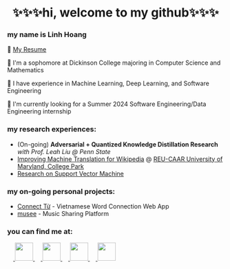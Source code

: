 <h1 align="center">✨✨✨hi, welcome to my github✨✨✨</h1>

<h3>my name is Linh Hoang</h3>
💠 <a href="https://drive.google.com/file/d/1SFiRulCVlS4KCuNAkuRgihpp8m1TYJ69/view?usp=sharing">My Resume</a>

🌸 I'm a sophomore at Dickinson College majoring in Computer Science and Mathematics

🍋 I have experience in Machine Learning, Deep Learning, and Software Engineering

🐸 I'm currently looking for a Summer 2024 Software Engineering/Data Engineering internship

<h3>my research experiences:</h3>
<ul>
  <li>(On-going) <b>Adversarial + Quantized Knowledge Distillation Research </b><i>with Prof. Leah Liu @ Penn State</i></li>
  <li><a href="https://github.com/linhkhanhhoang/afriSimAlign">Improving Machine Translation for Wikipedia</a> @ <a href="https://www.cs.umd.edu/projects/reucaar/index.html">REU-CAAR University of Maryland, College Park</a></li>
  <li><a href="https://drive.google.com/file/d/1RrN0A-FHwmsSPYzb4TNzDx-eQImsQtV7/view">Research on Support Vector Machine</a></li>
</ul>

<h3>my on-going personal projects:</h3>
<ul>
  <li><a href="https://github.com/QuangPhung15/Word-Connection-Game">Connect Từ</a> - Vietnamese Word Connection Web App</li>
  <li><a href="https://github.com/TriNguyen52/musik_demo_2">musee</a> - Music Sharing Platform</li>
</ul>

### you can find me at:
  <a href="mailto:hoangli@dickinson.edu"> <img src="https://cdn.iconscout.com/icon/free/png-512/free-outlook-1411854-1194343.png?f=webp&w=512" width="42" height="42"/> </a>
  <a href="https://www.linkedin.com/in/linhhoang04/"> <img src="https://img.icons8.com/color/48/000000/linkedin.png" width="42" height="42"/> </a>
  <a href="https://www.facebook.com/linhkhanhoang/"> <img src="https://img.icons8.com/color/48/000000/facebook-new.png" width="42" height="42"/> </a>
  <a href="https://discord.com/users/temthoi"> <img src="https://img.icons8.com/color/48/000000/discord--v2.png" width="42" height="42"/> </a>
  
<!--
**linhkhanhhoang/linhkhanhhoang** is a ✨ _special_ ✨ repository because its `README.md` (this file) appears on your GitHub profile.

Here are some ideas to get you started:
<a href="https://open.spotify.com/user/21fg75fsmhg5ovkm7yzhvhbai?si=36f320d8400d4109"> <img src="https://cdn.iconscout.com/icon/free/png-512/free-spotify-4408602-3649960.png?f=webp&w=512" width="42" height="42"/> </a>
- 🔭 I’m currently working on ...
- 🌱 I’m currently learning ...
- 👯 I’m looking to collaborate on ...
- 🤔 I’m looking for help with ...
- 💬 Ask me about ...
- 📫 How to reach me: ...
- 😄 Pronouns: ...
- ⚡ Fun fact: ...
-->
